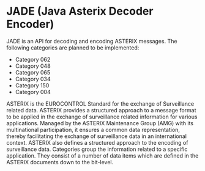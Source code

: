 # JADE (Java Asterix Decoder Encoder)

JADE is an API for decoding and encoding ASTERIX messages. The following categories are planned to be implemented:
- Category 062
- Category 048
- Category 065
- Category 034
- Category 150
- Category 004

ASTERIX is the EUROCONTROL Standard for the exchange of Surveillance related data.
ASTERIX provides a structured approach to a message format to be applied in the exchange of surveillance related information for various applications. Managed by the ASTERIX Maintenance Group (AMG) with its multinational participation, it ensures a common data representation, thereby facilitating the exchange of surveillance data in an international context.
ASTERIX also defines a structured approach to the encoding of surveillance data. Categories group the information related to a specific application. They consist of a number of data items which are defined in the ASTERIX documents down to the bit-level.
